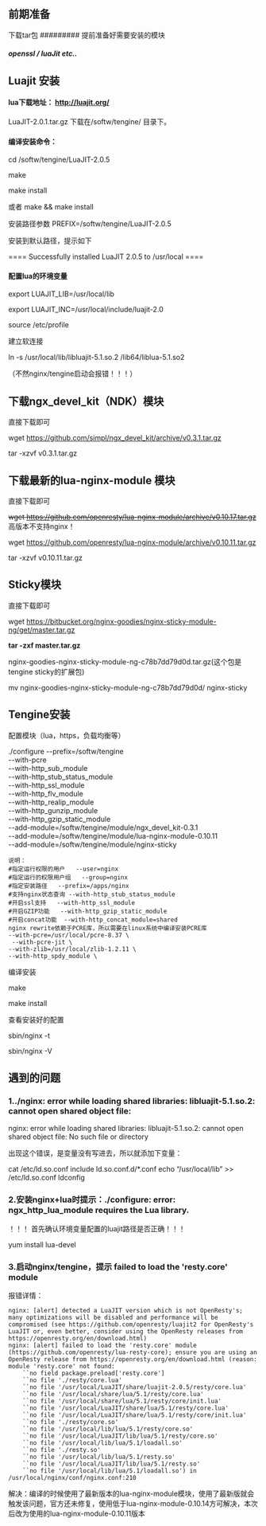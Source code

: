 ## 前期准备

下载tar包
#########
提前准备好需要安装的模块  

##### openssl / luaJit etc..

## Luajit 安装

#### lua下载地址： http://luajit.org/

LuaJIT-2.0.1.tar.gz 下载在/softw/tengine/ 目录下。

#### 编译安装命令：

cd /softw/tengine/LuaJIT-2.0.5

make  

make install

或者 make && make install 

安装路径参数 PREFIX=/softw/tengine/LuaJIT-2.0.5

安装到默认路径，提示如下

==== Successfully installed LuaJIT 2.0.5 to /usr/local ====

#### 配置lua的环境变量

export LUAJIT_LIB=/usr/local/lib

export LUAJIT_INC=/usr/local/include/luajit-2.0

source /etc/profile

建立软连接

ln -s /usr/local/lib/libluajit-5.1.so.2 /lib64/liblua-5.1.so2

（不然nginx/tengine启动会报错！！！）

## 下载ngx_devel_kit（NDK）模块 

直接下载即可

 wget https://github.com/simpl/ngx_devel_kit/archive/v0.3.1.tar.gz

tar -xzvf v0.3.1.tar.gz

## 下载最新的lua-nginx-module 模块

直接下载即可

 ~~wget https://github.com/openresty/lua-nginx-module/archive/v0.10.17.tar.gz~~ 高版本不支持nginx！

wget https://github.com/openresty/lua-nginx-module/archive/v0.10.11.tar.gz

tar -xzvf v0.10.11.tar.gz

## Sticky模块

直接下载即可

wget https://bitbucket.org/nginx-goodies/nginx-sticky-module-ng/get/master.tar.gz

**tar -zxf master.tar.gz**

nginx-goodies-nginx-sticky-module-ng-c78b7dd79d0d.tar.gz(这个包是tengine sticky的扩展包) 

mv  nginx-goodies-nginx-sticky-module-ng-c78b7dd79d0d/ nginx-sticky

## Tengine安装

配置模块（lua，https，负载均衡等）

./configure --prefix=/softw/tengine \
--with-pcre \
--with-http_sub_module \
--with-http_stub_status_module \
--with-http_ssl_module \
--with-http_flv_module  \
--with-http_realip_module \
--with-http_gunzip_module \
--with-http_gzip_static_module \
--add-module=/softw/tengine/module/ngx_devel_kit-0.3.1 \
--add-module=/softw/tengine/module/lua-nginx-module-0.10.11 \
--add-module=/softw/tengine/module/nginx-sticky

```
说明：
#指定运行权限的用户   --user=nginx
#指定运行的权限用户组   --group=nginx
#指定安装路径   --prefix=/apps/nginx
#支持nginx状态查询 --with-http_stub_status_module
#开启ssl支持   --with-http_ssl_module
#开启GZIP功能   --with-http_gzip_static_module
#开启concat功能  --with-http_concat_module=shared
nginx rewrite依赖于PCRE库，所以需要在linux系统中编译安装PCRE库
--with-pcre=/usr/local/pcre-8.37 \
 --with-pcre-jit \
--with-zlib=/usr/local/zlib-1.2.11 \
--with-http_spdy_module \
```

编译安装

make

make install 

查看安装好的配置

sbin/nginx -t

sbin/nginx -V



## 遇到的问题

### 1../nginx: error while loading shared libraries: libluajit-5.1.so.2: cannot open shared object file:

nginx: error while loading shared libraries: libluajit-5.1.so.2: cannot open shared object file: No such file or directory

出现这个错误，是变量没有写进去，所以就添加下变量：

cat /etc/ld.so.conf
include ld.so.conf.d/*.conf
echo “/usr/local/lib” >> /etc/ld.so.conf
ldconfig

### 2.安装nginx+lua时提示：./configure: error: ngx_http_lua_module requires the Lua library.

！！！ 首先确认环境变量配置的luajit路径是否正确！！！

yum install lua-devel

### 3.启动nginx/tengine，提示 failed to load the 'resty.core' module

报错详情：

```
nginx: [alert] detected a LuaJIT version which is not OpenResty's; many optimizations will be disabled and performance will be compromised (see https://github.com/openresty/luajit2 for OpenResty's LuaJIT or, even better, consider using the OpenResty releases from https://openresty.org/en/download.html)
nginx: [alert] failed to load the 'resty.core' module (https://github.com/openresty/lua-resty-core); ensure you are using an OpenResty release from https://openresty.org/en/download.html (reason: module 'resty.core' not found:
    ``no field package.preload['resty.core']
    ``no file './resty/core.lua'
    ``no file '/usr/local/LuaJIT/share/luajit-2.0.5/resty/core.lua'
    ``no file '/usr/local/share/lua/5.1/resty/core.lua'
    ``no file '/usr/local/share/lua/5.1/resty/core/init.lua'
    ``no file '/usr/local/LuaJIT/share/lua/5.1/resty/core.lua'
    ``no file '/usr/local/LuaJIT/share/lua/5.1/resty/core/init.lua'
    ``no file './resty/core.so'
    ``no file '/usr/local/lib/lua/5.1/resty/core.so'
    ``no file '/usr/local/LuaJIT/lib/lua/5.1/resty/core.so'
    ``no file '/usr/local/lib/lua/5.1/loadall.so'
    ``no file './resty.so'
    ``no file '/usr/local/lib/lua/5.1/resty.so'
    ``no file '/usr/local/LuaJIT/lib/lua/5.1/resty.so'
    ``no file '/usr/local/lib/lua/5.1/loadall.so') in /usr/local/nginx/conf/nginx.conf:210
```

解决：编译的时候使用了最新版本的lua-nginx-module模块，使用了最新版就会触发该问题，官方还未修复，使用低于lua-nginx-module-0.10.14方可解决，本次后改为使用的lua-nginx-module-0.10.11版本